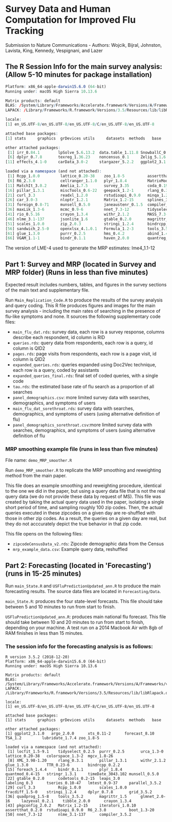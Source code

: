 # Survey Data and Human Computation for Improved Flu Tracking
Submission to Nature Communications - Authors: Wojcik, Bijral, Johnston, Lavista, King, Kennedy, Vespignani, and Lazer

## The R Session Info for the main survey analysis: (Allow 5-10 minutes for package installation)
```R version 3.5.2 (2018-12-20)
Platform: x86_64-apple-darwin15.6.0 (64-bit)
Running under: macOS High Sierra 10.13.6

Matrix products: default
BLAS: /System/Library/Frameworks/Accelerate.framework/Versions/A/Frameworks/vecLib.framework/Versions/A/libBLAS.dylib
LAPACK: /Library/Frameworks/R.framework/Versions/3.5/Resources/lib/libRlapack.dylib

locale:
[1] en_US.UTF-8/en_US.UTF-8/en_US.UTF-8/C/en_US.UTF-8/en_US.UTF-8

attached base packages:
[1] stats     graphics  grDevices utils     datasets  methods   base     

other attached packages:
 [1] irr_0.84.1        lpSolve_5.6.13.2  data.table_1.11.8 SnowballC_0.6.0   tidytext_0.2.2   
 [6] dplyr_0.7.8       texreg_1.36.23    noncensus_0.1     Zelig_5.1.6.1     survival_2.43-3  
[11] effects_4.1-0     carData_3.0-2     stargazer_5.2.2   ggplot2_3.1.0    

loaded via a namespace (and not attached):
 [1] Rcpp_1.0.0         lattice_0.20-38    zoo_1.8-5          assertthat_0.2.0   lmtest_0.9-37     
 [6] R6_2.3.0           cellranger_1.1.0   plyr_1.8.4         MatrixModels_0.4-1 stats4_3.5.2      
[11] MatchIt_3.0.2      Amelia_1.7.5       survey_3.35        coda_0.19-3        AER_1.2-7         
[16] pillar_1.3.1       miscTools_0.6-22   geepack_1.2-1      rlang_0.3.1        lazyeval_0.2.1    
[21] curl_3.3           readxl_1.2.0       rstudioapi_0.9.0   minqa_1.2.4        SparseM_1.77      
[26] car_3.0-3          nloptr_1.2.1       Matrix_1.2-15      splines_3.5.2      lme4_1.1-19       
[31] foreign_0.8-71     munsell_0.5.0      janeaustenr_0.1.5  compiler_3.5.2     pkgconfig_2.0.2   
[36] maxLik_1.3-6       mcmc_0.9-6         nnet_7.3-12        tidyselect_0.2.5   tibble_2.0.0      
[41] rio_0.5.16         crayon_1.3.4       withr_2.1.2        MASS_7.3-51.1      grid_3.5.2        
[46] nlme_3.1-137       jsonlite_1.6       gtable_0.2.0       magrittr_1.5       tokenizers_0.2.1  
[51] scales_1.0.0       zip_2.0.3          stringi_1.2.4      bindrcpp_0.2.2     generics_0.0.2    
[56] sandwich_2.5-0     openxlsx_4.1.0.1   Formula_1.2-3      tools_3.5.2        forcats_0.3.0     
[61] glue_1.3.0         purrr_0.2.5        hms_0.4.2          abind_1.4-5        colorspace_1.3-2  
[66] VGAM_1.1-1         bindr_0.1.1        haven_2.0.0        quantreg_5.51      MCMCpack_1.4-4    
```

The version of LME-4 used to generate the MRP estimates: lme4_1.1-12


## Part 1: Survey and MRP (located in Survey and MRP folder) (Runs in less than five minutes)

Expected result includes numbers, tables, and figures in the survey sections of the main text and supplementary file. 
 
Run `Main_Replication_Code.R` to produce the results of the survey analysis and query coding. This R file produces figures and images for the main survey analysis - including the main rates of searching in the presence of flu-like symptoms and none. It sources the following supplementary code files:

* `main_flu_dat.rds`: survey data, each row is a survey response, columns describe each respondent, id column is RID
* `queries.rds`: query data from respondents, each row is a query, id column is QID2
* `pages.rds`: page visits from respondents, each row is a page visit, id column is QID2
* `expanded_queries.rds`: queries expanded using Doc2Vec technique, each row is a query, coded by assistants
* `expanded_queries_final.rds`: final set of coded queries, with a single code
* `tau.rds`: the estimated base rate of flu search as a proportion of all searches
* `panel_demographics.csv`: more limited survey data with searches, demographics, and symptoms of users
* `main_flu_dat_sorethroat.rds`: survey data with searches, demographics, and symptoms of users (using alternative definition of flu) 
* `panel_demographics_sorethroat.csv`:more limited survey data with searches, demographics, and symptoms of users (using alternative definition of flu
 
### MRP smoothing example file (runs in less than five minutes)
File name: `demo_MRP_smoother.R`

Run `demo_MRP_smoother.R` to replicate the MRP smoothing and reweighting method from the main paper. 

This file does an example smoothing and reweighting procedure, identical to the one we did in the paper, but using a query data file that is not the real query data (we do not provide these data by request of MS). This file was created by taking the actual query data used in the paper, isolating a single short period of time, and sampling roughly 100 zip codes. Then, the actual queries executed in these zipcodes on a given day are re-shuffled with those in other zip codes. As a result, the queries on a given day are real, but they do not acccurately depict the true behavior in that zip code. 

This file opens on the following files:

* `zipcodeCensusData_v2.rds`: Zipcode demographic data from the Census
* `mrp_example_data.csv`: Example query data, reshuffled 


## Part 2: Forecasting (located in 'Forecasting') (runs in 15-25 minutes)



Run `main_State.R` and `USFluPredictionUpdated_ann.R` to produce the main forecasting results. The source data files are located in `Forecasting/Data`. 

`main_State.R`: produces the four state-level forecasts. This file should take between 5 and 10 minutes to run from start to finish. 

`USFluPredictionUpdated_ann.R`: produces main national flu forecast. This file should take between 10 and 20 minutes to run from start to finish, depending on your machine. A test run on a 2014 Macbook Air with 8gb of RAM finishes in less than 15 minutes.  


### The session info for the forecasting analysis is as follows: 

```
R version 3.5.2 (2018-12-20)
Platform: x86_64-apple-darwin15.6.0 (64-bit)
Running under: macOS High Sierra 10.13.6

Matrix products: default
BLAS: /System/Library/Frameworks/Accelerate.framework/Versions/A/Frameworks/vecLib.framework/Versions/A/libBLAS.dylib
LAPACK: /Library/Frameworks/R.framework/Versions/3.5/Resources/lib/libRlapack.dylib

locale:
[1] en_US.UTF-8/en_US.UTF-8/en_US.UTF-8/C/en_US.UTF-8/en_US.UTF-8

attached base packages:
[1] stats     graphics  grDevices utils     datasets  methods   base     

other attached packages:
[1] ggplot2_3.1.0   argo_2.0.0      xts_0.11-2      forecast_8.10   TSA_1.2         lubridate_1.7.4 zoo_1.8-5      

loaded via a namespace (and not attached):
 [1] locfit_1.5-9.1    tidyselect_0.2.5  purrr_0.2.5       urca_1.3-0        lattice_0.20-38   colorspace_1.3-2  mgcv_1.8-26      
 [8] XML_3.98-1.20     rlang_0.3.1       pillar_1.3.1      withr_2.1.2       glue_1.3.0        TTR_0.23-6        bindrcpp_0.2.2   
[15] foreach_1.4.4     bindr_0.1.1       plyr_1.8.4        quantmod_0.4-15   stringr_1.3.1     timeDate_3043.102 munsell_0.5.0    
[22] gtable_0.2.0      codetools_0.2-15  leaps_3.0         labeling_0.3      tseries_0.10-47   lmtest_0.9-37     parallel_3.5.2   
[29] curl_3.3          Rcpp_1.0.0        scales_1.0.0      fracdiff_1.5-0    stringi_1.2.4     dplyr_0.7.8       grid_3.5.2       
[36] quadprog_1.5-8    tools_3.5.2       magrittr_1.5      glmnet_2.0-16     lazyeval_0.2.1    tibble_2.0.0      crayon_1.3.4     
[43] pkgconfig_2.0.2   Matrix_1.2-15     iterators_1.0.10  assertthat_0.2.0  rstudioapi_0.9.0  R6_2.3.0          boot_1.3-20      
[50] nnet_7.3-12       nlme_3.1-137      compiler_3.5.2   
```
